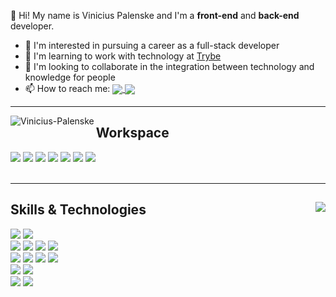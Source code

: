 <p>
  👋 Hi! My name is Vinicius Palenske and I'm a <b>front-end</b> and <b>back-end</b> developer.
  <ul>
    <li>👀 I'm interested in pursuing a career as a full-stack developer</li>
    <li>🌱 I'm learning to work with technology at <a href="https://www.betrybe.com/">Trybe</a></li>
    <li>💞️ I'm looking to collaborate in the integration between technology and knowledge for people</li>
    <li>📫 How to reach me: <a target="_blank" href="https://www.linkedin.com/in/vini-palenske/">
      <img align=center src="https://img.shields.io/badge/LinkedIn-0077B5?style=for-the-badge&logo=linkedin&logoColor=white"/><a href="https://mail.google.com/mail/?view=cm&fs=1&to=viniciuspalenske@gmail.com" target="_blank">
      <img align="center" src="https://img.shields.io/badge/Gmail-D14836?style=for-the-badge&logo=gmail&logoColor=white"/>
      </a></li>
  </ul>
</p>

<hr>

<div>
  <img align="left" src="https://github-readme-stats.vercel.app/api?username=palenske&theme=onedark&show_icons=true&hide=stars&custom_title=Palenske's%20GitHub%20Stats" alt="Vinicius-Palenske"/>  
</div>

<div>
  <h2>Workspace</h2>
  <img src="https://img.shields.io/badge/Ubuntu-E95420?style=for-the-badge&logo=ubuntu&logoColor=white"/>
  <img src="https://img.shields.io/badge/oh_my_zsh-1A2C34?style=for-the-badge&logo=ohmyzsh&logoColor=white"/>
  <img src="https://img.shields.io/badge/Zoom-2D8CFF?style=for-the-badge&logo=zoom&logoColor=white"/>
  <img src="https://img.shields.io/badge/Visual_Studio_Code-0078D4?style=for-the-badge&logo=visual%20studio%20code&logoColor=white"/>
  <img src="https://img.shields.io/badge/Google_chrome-4285F4?style=for-the-badge&logo=Google-chrome&logoColor=white"/>
  <img src="https://img.shields.io/badge/Slack-4A154B?style=for-the-badge&logo=slack&logoColor=white"/>
  <img src="https://img.shields.io/badge/Trello-0052CC?style=for-the-badge&logo=trello&logoColor=white"/>
</div>
<br>
<hr>
<div>
  <img align="right" src="https://github-readme-stats.vercel.app/api/top-langs/?username=palenske&theme=onedark" widht="350px"/>
  <h2>Skills & Technologies</h2>
  <div>
    <img src="https://img.shields.io/badge/Bash-A42E2B?style=for-the-badge&logo=gnu-bash&logoColor=white">
    <img src="https://img.shields.io/badge/Git-F05032?style=for-the-badge&logo=git&logoColor=white">
  </div>
  <div>
    <img src="https://img.shields.io/badge/HTML5-E34F26?style=for-the-badge&logo=html5&logoColor=white"/>
    <img src="https://img.shields.io/badge/CSS3-1572B6?style=for-the-badge&logo=css3&logoColor=white"/> 
    <img src="https://img.shields.io/badge/JavaScript-323330?style=for-the-badge&logo=javascript&logoColor=F7DF1E"/>
    <img src="https://img.shields.io/badge/React-20232A?style=for-the-badge&logo=react&logoColor=61DAFB"/>
  <div/>
   <div>
    <img src="https://img.shields.io/badge/Redux-593D88?style=for-the-badge&logo=redux&logoColor=white"/>
    <img src="https://img.shields.io/badge/React_Router-CA4245?style=for-the-badge&logo=react-router&logoColor=white"/>
    <img src="https://img.shields.io/badge/Jest-C21325?style=for-the-badge&logo=jest&logoColor=white"/>
    <img src="https://img.shields.io/badge/RTL-1A2C34?style=for-the-badge&amp;logo=testing-library&amp;logoColor=E33332">
  </div>
  <div>
    <img src="https://img.shields.io/badge/Node.js-339933?style=for-the-badge&logo=nodedotjs&logoColor=white"/>
    <img src="https://img.shields.io/badge/Express.js-000000?style=for-the-badge&logo=express&logoColor=white"/>
  </div>
  <div>
    <img src="https://img.shields.io/badge/MySQL-4479A1?style=for-the-badge&logo=mysql&logoColor=white"/>
    <img src="https://img.shields.io/badge/MongoDB-4EA94B?style=for-the-badge&logo=mongodb&logoColor=white"/>
  </div>
</div>
